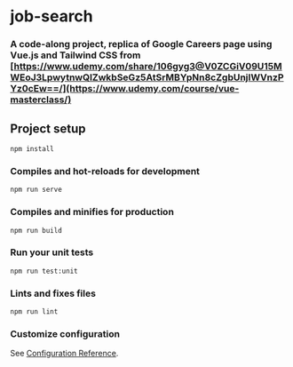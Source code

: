 # job-search

### A code-along project, replica of Google Careers page using Vue.js and Tailwind CSS from [https://www.udemy.com/share/106gyg3@V0ZCGiV09U15MWEoJ3LpwytnwQIZwkbSeGz5AtSrMBYpNn8cZgbUnjIWVnzPYz0cEw==/](https://www.udemy.com/course/vue-masterclass/)

## Project setup
```
npm install
```

### Compiles and hot-reloads for development
```
npm run serve
```

### Compiles and minifies for production
```
npm run build
```

### Run your unit tests
```
npm run test:unit
```

### Lints and fixes files
```
npm run lint
```

### Customize configuration
See [Configuration Reference](https://cli.vuejs.org/config/).
